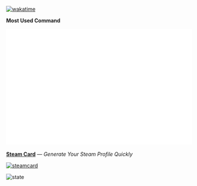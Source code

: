 [![wakatime](https://wakatime.com/badge/user/51143705-a99d-4e70-b101-fd9e1cb44e71.svg)](https://wakatime.com/@51143705-a99d-4e70-b101-fd9e1cb44e71)

**Most Used Command**

[![gitmand](https://raw.githubusercontent.com/yuyinws/yuyinws/master/gitmand.svg)](https://github.com/yuyinws/gitmand)

[**Steam Card**](https://github.com/yuyinws/steam-card) — *Generate Your Steam Profile Quickly*

[![steamcard](https://steamcard.vercel.app/card/76561198340841543/badge,group)](https://github.com/yuyinws/steam-card)

![state](https://cdn.jsdelivr.net/gh/yuyinws/yuyinws/github-metrics.svg)
